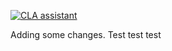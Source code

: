 [![CLA assistant](https://cla-assistant.percona.com/readme/badge/percona/dummy-test)](https://cla-assistant.percona.com/percona/dummy-test)

Adding some changes.
Test test test
